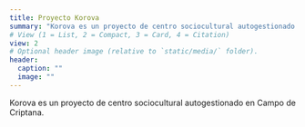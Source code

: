 ```yaml
---
title: Proyecto Korova
summary: "Korova es un proyecto de centro sociocultural autogestionado en Campo de Criptana."
# View (1 = List, 2 = Compact, 3 = Card, 4 = Citation)
view: 2
# Optional header image (relative to `static/media/` folder).
header:
  caption: ""
  image: ""
---
```


Korova es un proyecto de centro sociocultural autogestionado en Campo de Criptana.